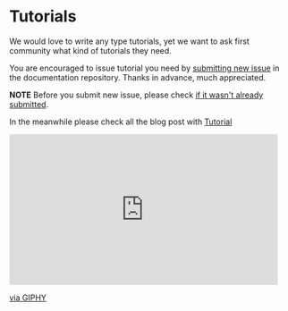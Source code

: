 # Tutorials

We would love to write any type tutorials, yet we want to ask first community what kind of tutorials they need.

You are encouraged to issue tutorial you need by [submitting new issue](https://github.com/EscolaLMS/documentation/issues/new) in the documentation repository. Thanks in advance, much appreciated.

**NOTE** Before you submit new issue, please check [if it wasn't already submitted](https://github.com/EscolaLMS/documentation/issues?q=is%3Aissue+label%3Atutorial+).

In the meanwhile please check all the blog post with [Tutorial](/blog/?tag=Tutorial)

<iframe src="https://giphy.com/embed/l1J9BPFDcoRmhjYl2" width="480" height="270" frameBorder="0" class="giphy-embed" allowFullScreen></iframe><p><a href="https://giphy.com/gifs/rebekah-l1J9BPFDcoRmhjYl2">via GIPHY</a></p>
